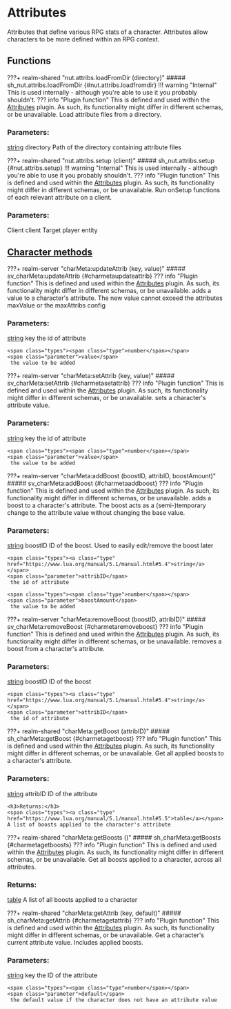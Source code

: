 # Attributes
Attributes that define various RPG stats of a character.
 Attributes allow characters to be more defined within an RPG context.
## Functions
???+ realm-shared "<a id=nut.attribs.loadFromDir></a>nut.attribs.loadFromDir (directory)"
    ##### sh_nut.attribs.loadFromDir {#nut.attribs.loadfromdir}
    !!! warning "Internal"
        This is used internally - although you're able to use it you probably shouldn't.
    ??? info "Plugin function"
        This is defined and used within the [Attributes](../../plugins/Attributes) plugin. As such, its functionality might differ in different schemas, or be unavailable.
    Load attribute files from a directory.
    <h3>Parameters:</h3>
    <span class="types"><a class="type" href="https://www.lua.org/manual/5.1/manual.html#5.4">string</a></span>
    <span class="parameter">directory</span>
     Path of the directory containing attribute files



???+ realm-shared "<a id=nut.attribs.setup></a>nut.attribs.setup (client)"
    ##### sh_nut.attribs.setup {#nut.attribs.setup}
    !!! warning "Internal"
        This is used internally - although you're able to use it you probably shouldn't.
    ??? info "Plugin function"
        This is defined and used within the [Attributes](../../plugins/Attributes) plugin. As such, its functionality might differ in different schemas, or be unavailable.
    Run onSetup functions of each relevant attribute on a client.
    <h3>Parameters:</h3>
    <span class="types"><span class="type">Client</span></span>
    <span class="parameter">client</span>
     Target player entity



## [Character methods](/developer/classes/Character/)

???+ realm-server "<a id=charMeta:updateAttrib></a>charMeta:updateAttrib (key, value)"
    ##### sv_charMeta:updateAttrib {#charmetaupdateattrib}
    ??? info "Plugin function"
        This is defined and used within the [Attributes](../../plugins/Attributes) plugin. As such, its functionality might differ in different schemas, or be unavailable.
    adds a value to a character's attribute.  The new value cannot exceed the attributes maxValue or the maxAttribs config
    <h3>Parameters:</h3>
    <span class="types"><a class="type" href="https://www.lua.org/manual/5.1/manual.html#5.4">string</a></span>
    <span class="parameter">key</span>
     the id of attribute

    <span class="types"><span class="type">number</span></span>
    <span class="parameter">value</span>
     the value to be added



???+ realm-server "<a id=charMeta:setAttrib></a>charMeta:setAttrib (key, value)"
    ##### sv_charMeta:setAttrib {#charmetasetattrib}
    ??? info "Plugin function"
        This is defined and used within the [Attributes](../../plugins/Attributes) plugin. As such, its functionality might differ in different schemas, or be unavailable.
    sets  a character's attribute value.
    <h3>Parameters:</h3>
    <span class="types"><a class="type" href="https://www.lua.org/manual/5.1/manual.html#5.4">string</a></span>
    <span class="parameter">key</span>
     the id of attribute

    <span class="types"><span class="type">number</span></span>
    <span class="parameter">value</span>
     the value to be added



???+ realm-server "<a id=charMeta:addBoost></a>charMeta:addBoost (boostID, attribID, boostAmount)"
    ##### sv_charMeta:addBoost {#charmetaaddboost}
    ??? info "Plugin function"
        This is defined and used within the [Attributes](../../plugins/Attributes) plugin. As such, its functionality might differ in different schemas, or be unavailable.
    adds a boost to a character's attribute.  The boost acts as a (semi-)temporary change to the attribute value without changing the base value.
    <h3>Parameters:</h3>
    <span class="types"><a class="type" href="https://www.lua.org/manual/5.1/manual.html#5.4">string</a></span>
    <span class="parameter">boostID</span>
     ID of the boost. Used to easily edit/remove the boost later

    <span class="types"><a class="type" href="https://www.lua.org/manual/5.1/manual.html#5.4">string</a></span>
    <span class="parameter">attribID</span>
     the id of attribute

    <span class="types"><span class="type">number</span></span>
    <span class="parameter">boostAmount</span>
     the value to be added



???+ realm-server "<a id=charMeta:removeBoost></a>charMeta:removeBoost (boostID, attribID)"
    ##### sv_charMeta:removeBoost {#charmetaremoveboost}
    ??? info "Plugin function"
        This is defined and used within the [Attributes](../../plugins/Attributes) plugin. As such, its functionality might differ in different schemas, or be unavailable.
    removes a boost from a character's attribute.
    <h3>Parameters:</h3>
    <span class="types"><a class="type" href="https://www.lua.org/manual/5.1/manual.html#5.4">string</a></span>
    <span class="parameter">boostID</span>
     ID of the boost

    <span class="types"><a class="type" href="https://www.lua.org/manual/5.1/manual.html#5.4">string</a></span>
    <span class="parameter">attribID</span>
     the id of attribute



???+ realm-shared "<a id=charMeta:getBoost></a>charMeta:getBoost (attribID)"
    ##### sh_charMeta:getBoost {#charmetagetboost}
    ??? info "Plugin function"
        This is defined and used within the [Attributes](../../plugins/Attributes) plugin. As such, its functionality might differ in different schemas, or be unavailable.
    Get all applied boosts to a character's attribute.
    <h3>Parameters:</h3>
    <span class="types"><a class="type" href="https://www.lua.org/manual/5.1/manual.html#5.4">string</a></span>
    <span class="parameter">attribID</span>
     ID of the attribute


    <h3>Returns:</h3>
    <span class="types"><a class="type" href="https://www.lua.org/manual/5.1/manual.html#5.5">table</a></span>
    A list of boosts applied to the character's attribute



???+ realm-shared "<a id=charMeta:getBoosts></a>charMeta:getBoosts ()"
    ##### sh_charMeta:getBoosts {#charmetagetboosts}
    ??? info "Plugin function"
        This is defined and used within the [Attributes](../../plugins/Attributes) plugin. As such, its functionality might differ in different schemas, or be unavailable.
    Get all boosts applied to a character, across all attributes.
    <h3>Returns:</h3>
    <span class="types"><a class="type" href="https://www.lua.org/manual/5.1/manual.html#5.5">table</a></span>
    A list of all boosts applied to a character



???+ realm-shared "<a id=charMeta:getAttrib></a>charMeta:getAttrib (key, default)"
    ##### sh_charMeta:getAttrib {#charmetagetattrib}
    ??? info "Plugin function"
        This is defined and used within the [Attributes](../../plugins/Attributes) plugin. As such, its functionality might differ in different schemas, or be unavailable.
    Get a character's current attribute value.  Includes applied boosts.
    <h3>Parameters:</h3>
    <span class="types"><a class="type" href="https://www.lua.org/manual/5.1/manual.html#5.4">string</a></span>
    <span class="parameter">key</span>
     the ID of the attribute

    <span class="types"><span class="type">number</span></span>
    <span class="parameter">default</span>
     the default value if the character does not have an attribute value



